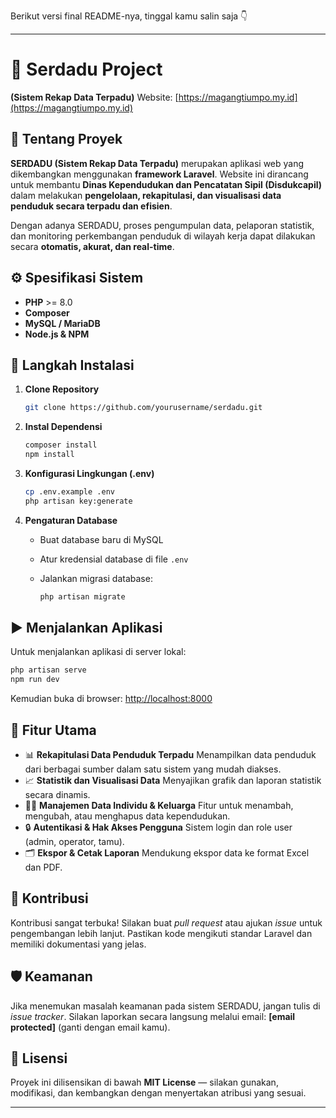 Berikut versi final README-nya, tinggal kamu salin saja 👇

---

# 🧩 Serdadu Project

**(Sistem Rekap Data Terpadu)**
Website: [https://magangtiumpo.my.id](https://magangtiumpo.my.id)

## 📖 Tentang Proyek

**SERDADU (Sistem Rekap Data Terpadu)** merupakan aplikasi web yang dikembangkan menggunakan **framework Laravel**.
Website ini dirancang untuk membantu **Dinas Kependudukan dan Pencatatan Sipil (Disdukcapil)** dalam melakukan **pengelolaan, rekapitulasi, dan visualisasi data penduduk secara terpadu dan efisien**.

Dengan adanya SERDADU, proses pengumpulan data, pelaporan statistik, dan monitoring perkembangan penduduk di wilayah kerja dapat dilakukan secara **otomatis, akurat, dan real-time**.

## ⚙️ Spesifikasi Sistem

* **PHP** >= 8.0
* **Composer**
* **MySQL / MariaDB**
* **Node.js & NPM**

## 🚀 Langkah Instalasi

1. **Clone Repository**

   ```bash
   git clone https://github.com/yourusername/serdadu.git
   ```

2. **Instal Dependensi**

   ```bash
   composer install
   npm install
   ```

3. **Konfigurasi Lingkungan (.env)**

   ```bash
   cp .env.example .env
   php artisan key:generate
   ```

4. **Pengaturan Database**

   * Buat database baru di MySQL
   * Atur kredensial database di file `.env`
   * Jalankan migrasi database:

     ```bash
     php artisan migrate
     ```

## ▶️ Menjalankan Aplikasi

Untuk menjalankan aplikasi di server lokal:

```bash
php artisan serve
npm run dev
```

Kemudian buka di browser: [http://localhost:8000](http://localhost:8000)

## 🌟 Fitur Utama

* 📊 **Rekapitulasi Data Penduduk Terpadu**
  Menampilkan data penduduk dari berbagai sumber dalam satu sistem yang mudah diakses.
* 📈 **Statistik dan Visualisasi Data**
  Menyajikan grafik dan laporan statistik secara dinamis.
* 🧍‍♂️ **Manajemen Data Individu & Keluarga**
  Fitur untuk menambah, mengubah, atau menghapus data kependudukan.
* 🔒 **Autentikasi & Hak Akses Pengguna**
  Sistem login dan role user (admin, operator, tamu).
* 🗂️ **Ekspor & Cetak Laporan**
  Mendukung ekspor data ke format Excel dan PDF.

## 🤝 Kontribusi

Kontribusi sangat terbuka!
Silakan buat *pull request* atau ajukan *issue* untuk pengembangan lebih lanjut. Pastikan kode mengikuti standar Laravel dan memiliki dokumentasi yang jelas.

## 🛡️ Keamanan

Jika menemukan masalah keamanan pada sistem SERDADU, jangan tulis di *issue tracker*.
Silakan laporkan secara langsung melalui email: **[email protected]** (ganti dengan email kamu).

## 📜 Lisensi

Proyek ini dilisensikan di bawah **MIT License** — silakan gunakan, modifikasi, dan kembangkan dengan menyertakan atribusi yang sesuai.

---
